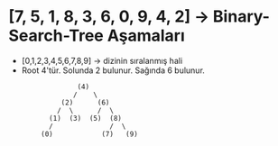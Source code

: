 # [7, 5, 1, 8, 3, 6, 0, 9, 4, 2] -> Binary-Search-Tree Aşamaları

* [0,1,2,3,4,5,6,7,8,9] -> dizinin sıralanmış hali
* Root 4'tür. Solunda 2 bulunur. Sağında 6 bulunur.
```
                 (4)
                /    \
             (2)      (6)
            /  \      /  \
          (1)  (3)  (5)  (8)
          /              /  \
        (0)            (7)   (9)
```        
